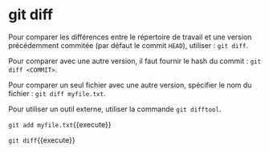 # git diff

Pour comparer les différences entre le répertoire de travail et une version précédemment commitée (par défaut le commit `HEAD`), utiliser : `git diff`.

Pour comparer avec une autre version, il faut fournir le hash du commit : `git diff <COMMIT>`.

Pour comparer un seul fichier avec une autre version, spécifier le nom du fichier : `git diff myfile.txt`.

Pour utiliser un outil externe, utiliser la commande `git difftool`.

`git add myfile.txt`{{execute}}

`git diff`{{execute}}

